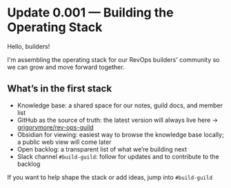 # Update 0.001 — Building the Operating Stack

Hello, builders!

I'm assembling the operating stack for our RevOps builders' community so we can grow and move forward together.

## What’s in the first stack

- Knowledge base: a shared space for our notes, guild docs, and member list
- GitHub as the source of truth: the latest version will always live here → [grigorymore/rev-ops-guild](https://github.com/grigorymore/rev-ops-guild)
- Obsidian for viewing: easiest way to browse the knowledge base locally; a public web view will come later
- Open backlog: a transparent list of what we’re building next
- Slack channel `#build-guild`: follow for updates and to contribute to the backlog

If you want to help shape the stack or add ideas, jump into `#build-guild` 
